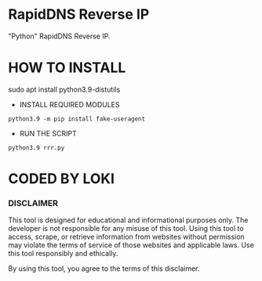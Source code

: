 # RapidDNS Reverse IP
"Python" RapidDNS Reverse IP.


# HOW TO INSTALL 
sudo apt install python3.9-distutils
- INSTALL REQUIRED MODULES
```
python3.9 -m pip install fake-useragent
```
- RUN THE SCRIPT
```
python3.9 rrr.py
```
# CODED BY LOKI
### DISCLAIMER
This tool is designed for educational and informational purposes only. 
The developer is not responsible for any misuse of this tool. 
Using this tool to access, scrape, or retrieve information from websites 
without permission may violate the terms of service of those websites 
and applicable laws. Use this tool responsibly and ethically.

By using this tool, you agree to the terms of this disclaimer.
